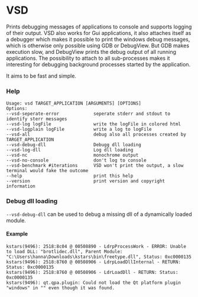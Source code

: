 # VSD

Prints debugging messages of applications to console and supports logging of their output. VSD also works for Gui applications, it also attaches itself as a debugger which makes it possible to print the windows debug messages, which is otherwise only possible using GDB or DebugView. But GDB makes execution slow, and DebugView prints the debug output of all running applications. The possibility to attach to all sub-processes makes it interesting for debugging background processes started by the application.

It aims to be fast and simple.

### Help

```
Usage: vsd TARGET_APPLICATION [ARGUMENTS] [OPTIONS]
Options:
--vsd-seperate-error             seperate stderr and stdout to identify sterr messages
--vsd-log logFile                write the logFile in colored html
--vsd-logplain logFile           write a log to logFile
--vsd-all                        debug also all processes created by TARGET_APPLICATION
--vsd-debug-dll                  Debugg dll loading
--vsd-log-dll                    Log dll loading
--vsd-nc                         monochrome output
--vsd-no-console                 don't log to console
--vsd-benchmark #iterations      VSD won't print the output, a slow terminal would fake the outcome
--help                           print this help
--version                        print version and copyright information
```

### Debug dll loading
`--vsd-debug-dll` can be used to debug a missing dll of a dynamically loaded module.

#### Example 
```
kstars(9496): 2518:8c04 @ 00508890 - LdrpProcessWork - ERROR: Unable to load DLL: "brotlidec.dll", Parent Module: "C:\Users\hanna\Downloads\kstars\bin\freetype.dll", Status: 0xc0000135
kstars(9496): 2518:8760 @ 00508906 - LdrpLoadDllInternal - RETURN: Status: 0xc0000135
kstars(9496): 2518:8760 @ 00508906 - LdrLoadDll - RETURN: Status: 0xc0000135
kstars(9496): qt.qpa.plugin: Could not load the Qt platform plugin "windows" in "" even though it was found.
